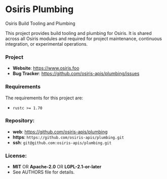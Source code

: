 Osiris Plumbing
===============

Osiris Build Tooling and Plumbing

This project provides build tooling and plumbing for Osiris. It is shared
across all Osiris modules and required for project maintenance, continuous
integration, or experimental operations.

### Project

 * **Website**: <https://www.osiris.foo>
 * **Bug Tracker**: <https://github.com/osiris-apis/plumbing/issues>

### Requirements

The requirements for this project are:

 * `rustc >= 1.70`

### Repository:

 - **web**:   <https://github.com/osiris-apis/plumbing>
 - **https**: `https://github.com/osiris-apis/plumbing.git`
 - **ssh**:   `git@github.com:osiris-apis/plumbing.git`

### License:

 - **MIT** OR **Apache-2.0** OR **LGPL-2.1-or-later**
 - See AUTHORS file for details.
